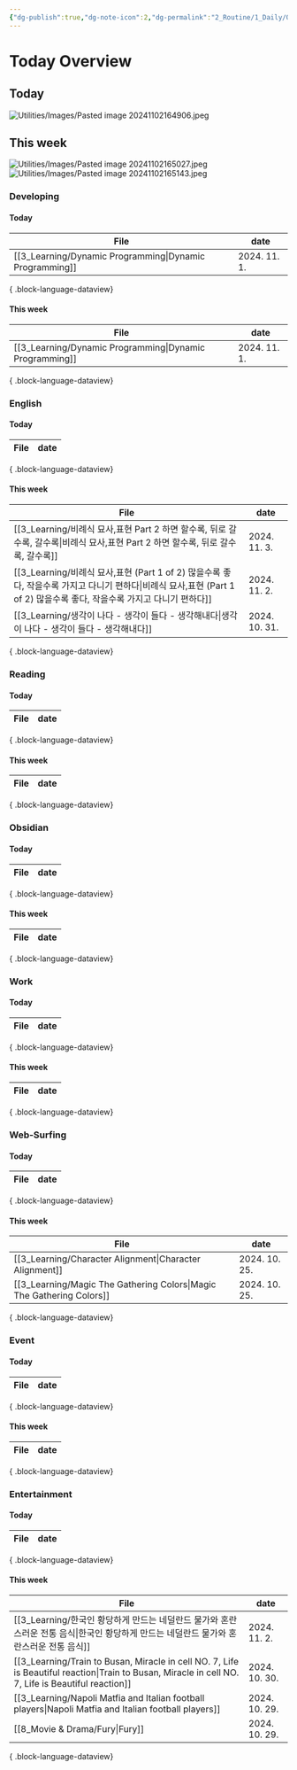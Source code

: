 ```yaml
---
{"dg-publish":true,"dg-note-icon":2,"dg-permalink":"2_Routine/1_Daily/Overview/2024-11-01","created-date":"2024-11-01 11:55:51 pm","date":"2024-11-01","type":"daily-overview","tags":["daily-overview"],"aliases":null,"permalink":"/2_Routine/1_Daily/Overview/2024-11-01/","dgPassFrontmatter":true,"noteIcon":2}
---
```



# Today Overview
## Today
![Utilities/Images/Pasted image 20241102164906.jpeg](/img/user/Utilities/Images/Pasted%20image%2020241102164906.jpeg)
## This week
![Utilities/Images/Pasted image 20241102165027.jpeg](/img/user/Utilities/Images/Pasted%20image%2020241102165027.jpeg)
![Utilities/Images/Pasted image 20241102165143.jpeg](/img/user/Utilities/Images/Pasted%20image%2020241102165143.jpeg)

### Developing 
#### Today
| File                                                       | date         |
| ---------------------------------------------------------- | ------------ |
| [[3_Learning/Dynamic Programming\|Dynamic Programming]] | 2024. 11. 1. |

{ .block-language-dataview}
#### This week
| File                                                       | date         |
| ---------------------------------------------------------- | ------------ |
| [[3_Learning/Dynamic Programming\|Dynamic Programming]] | 2024. 11. 1. |

{ .block-language-dataview}

### English 
#### Today
| File | date |
| ---- | ---- |

{ .block-language-dataview}
#### This week
| File                                                                                                                   | date          |
| ---------------------------------------------------------------------------------------------------------------------- | ------------- |
| [[3_Learning/비례식 묘사,표현 Part 2 하면 할수록, 뒤로 갈수록, 갈수록\|비례식 묘사,표현 Part 2 하면 할수록, 뒤로 갈수록, 갈수록]]                           | 2024. 11. 3.  |
| [[3_Learning/비례식 묘사,표현 (Part 1 of 2) 많을수록 좋다, 작을수록 가지고 다니기 편하다\|비례식 묘사,표현 (Part 1 of 2) 많을수록 좋다, 작을수록 가지고 다니기 편하다]] | 2024. 11. 2.  |
| [[3_Learning/생각이 나다 - 생각이 들다 - 생각해내다\|생각이 나다 - 생각이 들다 - 생각해내다]]                                                     | 2024. 10. 31. |

{ .block-language-dataview}

### Reading 
#### Today
| File | date |
| ---- | ---- |

{ .block-language-dataview}
#### This week
| File | date |
| ---- | ---- |

{ .block-language-dataview}

### Obsidian 
#### Today
| File | date |
| ---- | ---- |

{ .block-language-dataview}
#### This week
| File | date |
| ---- | ---- |

{ .block-language-dataview}

### Work
#### Today
| File | date |
| ---- | ---- |

{ .block-language-dataview}
#### This week
| File | date |
| ---- | ---- |

{ .block-language-dataview}

### Web-Surfing 
#### Today
| File | date |
| ---- | ---- |

{ .block-language-dataview}
#### This week
| File                                                                     | date          |
| ------------------------------------------------------------------------ | ------------- |
| [[3_Learning/Character Alignment\|Character Alignment]]               | 2024. 10. 25. |
| [[3_Learning/Magic The Gathering Colors\|Magic The Gathering Colors]] | 2024. 10. 25. |

{ .block-language-dataview}

### Event 
#### Today
| File | date |
| ---- | ---- |

{ .block-language-dataview}
#### This week
| File | date |
| ---- | ---- |

{ .block-language-dataview}

### Entertainment 
#### Today
| File | date |
| ---- | ---- |

{ .block-language-dataview}
#### This week
| File                                                                                                                                                   | date          |
| ------------------------------------------------------------------------------------------------------------------------------------------------------ | ------------- |
| [[3_Learning/한국인 황당하게 만드는 네덜란드 물가와 혼란스러운 전통 음식\|한국인 황당하게 만드는 네덜란드 물가와 혼란스러운 전통 음식]]                                                                 | 2024. 11. 2.  |
| [[3_Learning/Train to Busan, Miracle in cell NO. 7, Life is Beautiful reaction\|Train to Busan, Miracle in cell NO. 7, Life is Beautiful reaction]] | 2024. 10. 30. |
| [[3_Learning/Napoli Matfia and Italian football players\|Napoli Matfia and Italian football players]]                                               | 2024. 10. 29. |
| [[8_Movie & Drama/Fury\|Fury]]                                                                                                                      | 2024. 10. 29. |

{ .block-language-dataview}